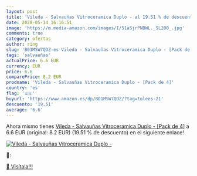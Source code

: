 ```yaml
---
layout: post
title: 'Vileda - Salvauñas Vitroceramica Duplo - al 19.51 % de descuento'
date: 2020-05-14 16:16:51
image: 'https://m.media-amazon.com/images/I/51aSjrPNBWL._SL200_.jpg'
comments: true
category: ofertas
author: ring
slug: 'B01MSW7QDZ-es Vileda - Salvauñas Vitroceramica Duplo - [Pack de 4]'
tags: 'salvauñas'
actualPrice: 6.6 EUR
currency: EUR
price: 6.6
comparePrice: 8.2 EUR
prodname: 'Vileda - Salvauñas Vitroceramica Duplo - [Pack de 4]'
country: 'es'
flag: '🇪🇸'
buyurl: 'https://www.amazon.es/dp/B01MSW7QDZ/?tag=tolees-21'
descuento: '19.51'
average: '6.6'
---
```


Ahora mismo tienes [Vileda - Salvauñas Vitroceramica Duplo - [Pack de 4]](https://www.amazon.es/dp/B01MSW7QDZ/?tag=tolees-21) a 6.6 EUR (original: 8.2 EUR) (19.51 %  de descuento) en el siguiente enlace!

[![Vileda - Salvauñas Vitroceramica Duplo -](https://m.media-amazon.com/images/I/51aSjrPNBWL._SL200_.jpg)](https://www.amazon.es/dp/B01MSW7QDZ/?tag=tolees-21)

🔎:


[🛒 Visítala!!!](https://www.amazon.es/dp/B01MSW7QDZ/?tag=tolees-21)
